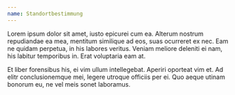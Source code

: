 ```yaml
---
name: Standortbestimmung
---
```

Lorem ipsum dolor sit amet, iusto epicurei cum ea. Alterum nostrum repudiandae ea mea, mentitum similique ad eos, suas ocurreret ex nec. Eam ne quidam perpetua, in his labores veritus. Veniam meliore deleniti ei nam, his labitur temporibus in. Erat voluptaria eam at.

Et liber forensibus his, ei vim ullum intellegebat. Aperiri oporteat vim et. Ad elitr conclusionemque mei, legere utroque officiis per ei. Quo aeque utinam bonorum eu, ne vel meis sonet laboramus.